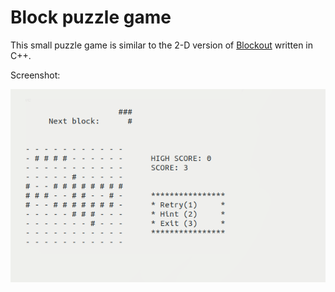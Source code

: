 # Block puzzle game
This small puzzle game is similar to the 2-D version of [Blockout](https://en.wikipedia.org/wiki/Blockout) written in C++.

Screenshot:

![Alt text](/demo.png?raw=true "Screenshot")
